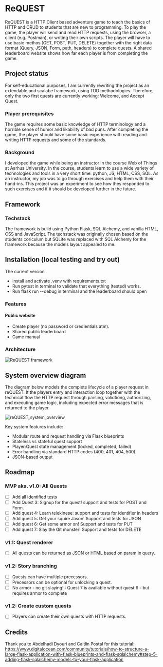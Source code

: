 # ReQUEST
ReQUEST is a HTTP Client based adventure game to teach the basics of HTTP and CRUD to students that are new to programming.
To play the game, the player will send and read HTTP requests, using the browser, a client (e.g. Postman), or writing their own scripts.
The player will have to use basic methos (GET, POST, PUT, DELETE) together with the right data format (Query, JSON, Form, path, headers) to complete quests.
A shared leaderboard website shows how far each player is from completing the game.

## Project status
For self-educational purposes, I am currently rewriting the project as an extendable and scalabe framework, using TDD methodologies.
Therefore, only the two first quests are currently working: Welcome, and Accept Quest.

### Player prerequisites
The game requires some basic knowledge of HTTP terminology and a horrible sense of humor and likability of bad puns.
After completing the game, the player should have some basic experience with reading and writing HTTP requests and some of the standards.

### Background
I developed the game while being an instructor in the course Web of Things at Aarhus University.
In the course, students learn to use a wide variety of technologies and tools in a very short time: python, JS, HTML, CSS, SQL.
As an instructor, my job was to go through exercises and help them with their hand-ins.
This project was an experiment to see how they responded to such exercises and if it should be developed further in the future.

## Framework

### Techstack
The framework is build using Python Flask, SQL Alchemy, and vanilla HTML, CSS and JavaScript.
The techstack was originally chosen based on the students coriculum but SQLite was replaced with SQL Alchemy for the framework because the models layout appealed to me. 

## Installation (local testing and try out)
The current version
- Install and activate .venv with requirements.txt
- Run pytest in terminal to validate that everything (tested) works.
- Run flask run --debug in terminal and the leaderboard should open

### Features
#### Public website 
- Create player (no password or credientials atm).
- Shared public leaderboard
- Game manual

### Architecture
![ReQUEST framework](https://github.com/user-attachments/assets/3fdd755c-1005-4369-98d6-9ed9625a1160)

## System overview diagram
The diagram below models the complete lifecycle of a player request in reQUEST.
It the players entry and interaction loop together with the technical flow the HTTP request through parsing, validtiong, authorizing, and executing game logic, including expected error messages that is returned to the player. 

![reQUEST_system_overview](https://github.com/user-attachments/assets/146c1a3a-abc4-4b25-bd14-d4d5707ee810)

Key system features include:
- Modular route and request handling via Flask blueprints
- Stateless vs stateful quest support
- Player:Quest state management (locked, completed, failed)
- Error handling via standard HTTP codes (400, 401, 404, 500)
- JSON-based output

## Roadmap
### MVP aka. v1.0: All Quests
- [ ] Add all identified tests
- [ ] Add Quest 3: Signup for the quest! support and tests for POST and Form.
- [ ] Add quest 4: Learn telekinese: support and tests for identifier in headers
- [ ] Add quest 5: Get your squire Jason! Support and tests for JSON
- [ ] Add quest 6: Get some armor on! Support and tests for PUT
- [ ] Add quest 7: Slay the Git monster! Support and tests for DELETE

### v1.1: Quest renderer
- [ ] All quests can be returned as JSON or HTML based on param in query.

### v1.2: Story branching
- [ ] Quests can have multiple precessors.
- [ ] Precessors can be optional for unlocking a quest.
- [ ] No armor - no git slaying! : Quest 7 is available without quest 6 - but requires armor to complete

### v1.2: Create custom quests
- [ ] Players can create their own quests with HTTP requests.

## Credits
Thank you to Abdelhadi Dyouri and Caitlin Postal for this tutorial: https://www.digitalocean.com/community/tutorials/how-to-structure-a-large-flask-application-with-flask-blueprints-and-flask-sqlalchemy#step-5-adding-flask-sqlalchemy-models-to-your-flask-application
